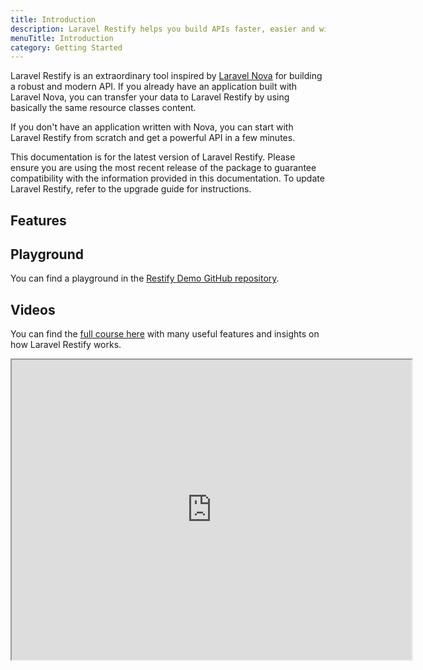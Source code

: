```yaml
---
title: Introduction
description: Laravel Restify helps you build APIs faster, easier and with more consistency.
menuTitle: Introduction
category: Getting Started
---
```


Laravel Restify is an extraordinary tool inspired by [Laravel Nova](https://nova.laravel.com/) for building a robust and modern API. If you already have an application built with Laravel Nova, you can transfer your data to Laravel Restify by using basically the same resource classes content.

If you don't have an application written with Nova, you can start with Laravel Restify from scratch and get a powerful API in a few minutes.

<alert type="warning">

This documentation is for the latest version of Laravel Restify. Please ensure you are using the most recent release of the package to guarantee compatibility with the information provided in this documentation. To update Laravel Restify, refer to the upgrade guide for instructions.

</alert>

## Features

<list :items="[
'CRUD over entities',
'Authentication with Sanctum',
'Handy Response maker',
'Powerful Search',
'JSON:API consistency',
'Customizable',
'Laravel Compatible Authorization'
]">
</list>



## Playground

You can find a playground in the [Restify Demo GitHub repository](https://github.com/BinarCode/restify-demo).

## Videos

You can find the [full course here](https://www.binarcode.com/learn/restify) with many useful features and insights on how Laravel Restify works.

<iframe src="https://player.vimeo.com/video/501764861" width="640" height="480">
</iframe>





